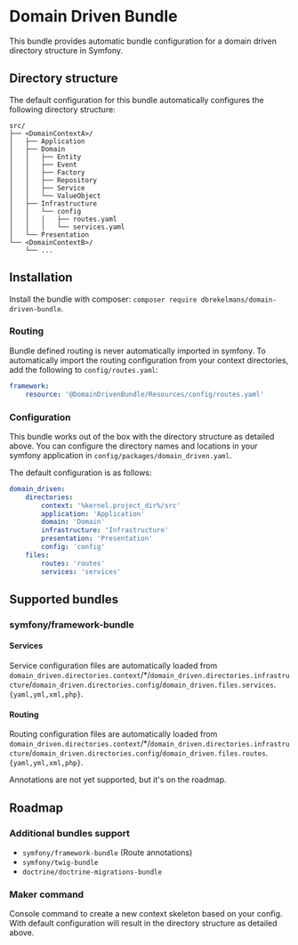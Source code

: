 # Domain Driven Bundle
This bundle provides automatic bundle configuration for a domain driven directory structure in Symfony.

## Directory structure
The default configuration for this bundle automatically configures the following directory structure:
```
src/
├── <DomainContextA>/
│   ├── Application
│   ├── Domain
│   │   ├── Entity
│   │   ├── Event
│   │   ├── Factory
│   │   ├── Repository
│   │   ├── Service
│   │   └── ValueObject
│   ├── Infrastructure
│   │   └── config
│   │   │   ├── routes.yaml
│   │   │   └── services.yaml
│   └── Presentation
└── <DomainContextB>/
    └── ...
```

## Installation
Install the bundle with composer: `composer require dbrekelmans/domain-driven-bundle`.

### Routing
Bundle defined routing is never automatically imported in symfony. To automatically import the routing configuration from your context directories, add the following to `config/routes.yaml`:
```yaml
framework:
    resource: '@DomainDrivenBundle/Resources/config/routes.yaml'
```

### Configuration
This bundle works out of the box with the directory structure as detailed above. You can configure the directory names and locations in your symfony application in `config/packages/domain_driven.yaml`.

The default configuration is as follows:
```yaml
domain_driven:
    directories:
        context: '%kernel.project_dir%/src'
        application: 'Application'
        domain: 'Domain'
        infrastructure: 'Infrastructure'
        presentation: 'Presentation'
        config: 'config'
    files:
        routes: 'routes'
        services: 'services'
```

## Supported bundles
### symfony/framework-bundle
#### Services
Service configuration files are automatically loaded from `domain_driven.directories.context`/*/`domain_driven.directories.infrastructure`/`domain_driven.directories.config`/`domain_driven.files.services`.`{yaml,yml,xml,php}`.

#### Routing
Routing configuration files are automatically loaded from `domain_driven.directories.context`/*/`domain_driven.directories.infrastructure`/`domain_driven.directories.config`/`domain_driven.files.routes`.`{yaml,yml,xml,php}`.

Annotations are not yet supported, but it's on the roadmap.

## Roadmap
### Additional bundles support
* `symfony/framework-bundle` (Route annotations)
* `symfony/twig-bundle`
* `doctrine/doctrine-migrations-bundle`

### Maker command
Console command to create a new context skeleton based on your config. With default configuration will result in the directory structure as detailed above.
